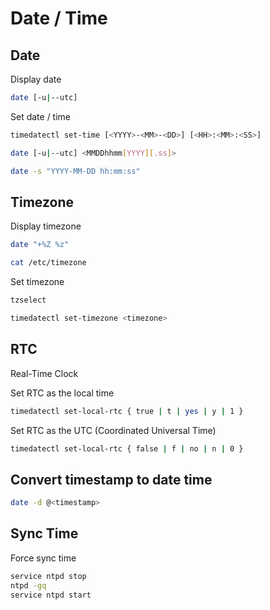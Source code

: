 # Date / Time

## Date

Display date

```bash
date [-u|--utc]
```

Set date / time

```bash
timedatectl set-time [<YYYY>-<MM>-<DD>] [<HH>:<MM>:<SS>]
```

```bash
date [-u|--utc] <MMDDhhmm[YYYY][.ss]>
```

```bash
date -s "YYYY-MM-DD hh:mm:ss"
```

## Timezone

Display timezone

```bash
date "+%Z %z"
```

```bash
cat /etc/timezone
```

Set timezone

```bash
tzselect
```

```bash
timedatectl set-timezone <timezone>
```

## RTC

Real-Time Clock

Set RTC as the local time

```bash
timedatectl set-local-rtc { true | t | yes | y | 1 }
```

Set RTC as the UTC (Coordinated Universal Time)

```bash
timedatectl set-local-rtc { false | f | no | n | 0 }
```

## Convert timestamp to date time

```bash
date -d @<timestamp>
```

## Sync Time

Force sync time

```bash
service ntpd stop
ntpd -gq
service ntpd start
```
